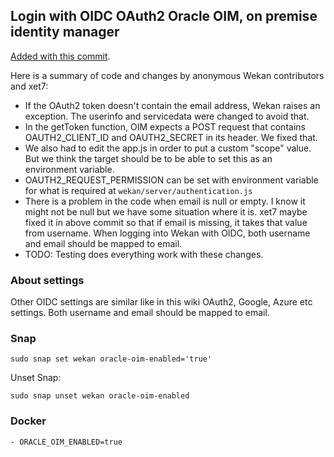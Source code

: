 ## Login with OIDC OAuth2 Oracle OIM, on premise identity manager

[Added with this commit](https://github.com/wekan/wekan/commit/ec8a78537f1dc40e967de36a02ea09cf7398318a).

Here is a summary of code and changes by anonymous Wekan contributors and xet7:
- If the OAuth2 token doesn't contain the email address, Wekan raises an exception. The userinfo and servicedata were changed to avoid that.
- In the getToken function, OIM expects a POST request that contains OAUTH2_CLIENT_ID and OAUTH2_SECRET in its header. We fixed that.
- We also had to edit the app.js in order to put a custom "scope" value. But we think the target should be to be able to set this as an environment variable.
- OAUTH2_REQUEST_PERMISSION can be set with environment variable for what is required at `wekan/server/authentication.js`
- There is a problem in the code when email is null or empty. I know it might not be null but we have some situation where it is. xet7 maybe fixed it in above commit so that if email is missing, it takes that value from username. When logging into Wekan with OIDC, both username and email should be mapped to email.
- TODO: Testing does everything work with these changes.

### About settings

Other OIDC settings are similar like in this wiki OAuth2, Google, Azure etc settings. Both username and email should be mapped to email.

### Snap
```
sudo snap set wekan oracle-oim-enabled='true'
```
Unset Snap:
```
sudo snap unset wekan oracle-oim-enabled
```
### Docker
```
- ORACLE_OIM_ENABLED=true
```
